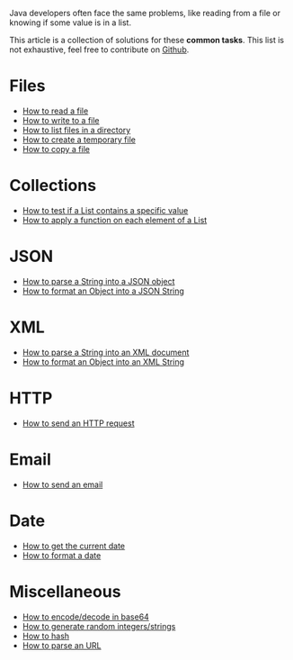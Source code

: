 Java developers often face the same problems, like reading from a file or knowing if some value is in a list.

This article is a collection of solutions for these **common tasks**. This list is not exhaustive, feel free to contribute on [Github](https://github.com/CG-BOUGA/java-snippets).

# Files
- [How to read a file](https://tech.io/playgrounds/9ef6540a09b384fe23a48572cea1e0bb3192/how-to-read-a-text-file-in-java)
- [How to write to a file](https://tech.io/playgrounds/336db9f19873a47d8a11e4e9fa65fab20413/how-to-write-to-a-file-in-java)
- [How to list files in a directory](https://tech.io/playgrounds/0ce03b8240daa46cf51511ce9f34577b6413/how-to-list-files-in-a-directory-in-java)
- [How to create a temporary file](https://tech.io/playgrounds/b271d029ebe54b44c82162c37b72e3542413/how-to-create-a-temporary-file-in-java)
- [How to copy a file](/playground/how-to-copy-a-file-in-java)

# Collections
- [How to test if a List contains a specific value](https://tech.io/playgrounds/0c93854bfb4d91197928e1bbd7af6c391513/how-to-test-if-a-list-contains-a-specific-value)
- [How to apply a function on each element of a List](https://tech.io/playgrounds/c8311d632f83dc02922a18fa1312c28e4513/how-to-apply-a-function-on-each-element-of-a-list-in-java)

# JSON
- [How to parse a String into a JSON object](/playground/how-to-parse-a-json-string-in-java)
- [How to format an Object into a JSON String](/playground/how-to-format-an-object-into-a-json-string-in-java)

# XML
- [How to parse a String into an XML document](/playground/how-to-parse-an-xml-string-in-java)
- [How to format an Object into an XML String](/playground/how-to-format-an-object-into-an-xml-string-in-java)

# HTTP
- [How to send an HTTP request](/playground/how-to-send-http-requests-in-java)

# Email
- [How to send an email](https://tech.io/playgrounds/51866b980268a41828b0d45587a39cde1963/how-to-send-an-email-in-java)

# Date
- [How to get the current date](/playground/how-to-get-the-current-date-in-java)
- [How to format a date](/playground/how-to-get-the-current-date-in-java)

# Miscellaneous
- [How to encode/decode in base64](https://tech.io/playgrounds/c0e17d06e54999fc7bdec1f0a02388d28413/how-to-encodedecode-in-base64-in-java)
- [How to generate random integers/strings](/playground/how-to-generate-random-in-java)
- [How to hash](/playground/how-to-hash-in-java)
- [How to parse an URL](/playground/how-to-parse-an-url-in-java)

